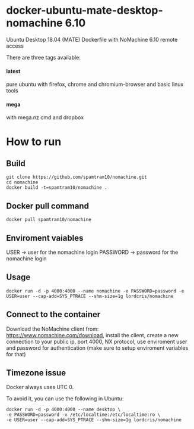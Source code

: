 # docker-ubuntu-mate-desktop-nomachine 6.10
Ubuntu Desktop 18.04 (MATE) Dockerfile with NoMachine 6.10 remote access

There are three tags available:

#### latest
pure ubuntu with firefox, chrome and chromium-browser and basic linux tools

#### mega
with mega.nz cmd and dropbox 



# How to run
## Build

```
git clone https://github.com/spamtram10/nomachine.git
cd nomachine
docker build -t=spamtram10/nomachine .
```
## Docker pull command
```
docker pull spamtram10/nomachine
```

## Enviroment vaiables
USER -> user for the nomachine login
PASSWORD -> password for the nomachine login

## Usage

```
docker run -d -p 4000:4000 --name nomachine -e PASSWORD=password -e USER=user --cap-add=SYS_PTRACE --shm-size=1g lordcris/nomachine
```

## Connect to the container

Download the NoMachine client from: https://www.nomachine.com/download, install the client, create a new connection to your public ip, port 4000, NX protocol, use enviroment user and password for authentication (make sure to setup enviroment variables for that)

## Timezone issue
Docker always uses UTC 0. 

To avoid it, you can use the following in Ubuntu:
```
docker run -d -p 4000:4000 --name desktop \
-e PASSWORD=password -v /etc/localtime:/etc/localtime:ro \
-e USER=user --cap-add=SYS_PTRACE --shm-size=1g lordcris/nomachine
```


